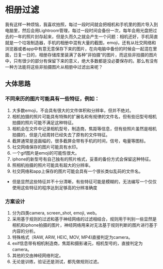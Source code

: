 相册过滤
============

我有这样一种烦恼，我喜欢拍照，每过一段时间就会把相机和手机里的图片导入到电脑里，然后会用Lightroom管理，每过一段时间会备份一次，每年会用光盘把过去的一年的照片封存起来，但是久而久之就会产生一个问题：相机还好，手机简直就是一个垃圾制造器，手机的相册中混有大量的截图，emoji，还有从社交网络和浏览器或者app中有意无意保存下来的图片，在向电脑中备份的时候会一起混在里面，日复一日的，相册存储库里装满了各种”非拍摄“的图片，而这些非拍摄的图片中，只有很少的部分有保留下来的意义，绝大多数都是没必要保存的。那么有没有一种方法能将这些非拍摄图片从相册中过滤出来呢？

## 大体思路
### 不同来历的图片可能具有一些特征，例如：
1. 大多数emoji，不会具有很大的文件体积和分辨率，但并不绝对。
2. 相机拍摄的照片可能具有特殊的扩展名和有规律的文件名，但有些旧型号相机拍摄的照片可能不满足这种特征。
3. 相机会在文件中记录相机型号，制造商，焦距等信息，但有些照片虽然是相机拍摄的，但是几经周转已经失去了原有的文件特征。
4. 截屏通常是竖画幅的，很多截屏会带有手机的时间，信号，电量等图标。
5. 社交网络保存的图片可能具有水印。
6. 一个gif图片是emoji的可能性很大。
7. iphone的新型号有自己独有的照片格式，妥善的备份方式会保留这种特征。
8. 照相机拍摄的照片可能具有超大的分辨率。
9. 社交网络和app上保存的图片可能会具有一个很长类似乱码的文件名。

* 但是显然这些特征并不十分清晰，有些特征可能是模糊的，无法编写一个仅仅使用这些特征的程序达到足够高的分辨准确度

### 方案设计
1. 分为四类camera, screen_shot, emoji, web。
2. 采用基于规则的过滤和基于神经网络的过滤相结合，规则用于判别一些显然是相机和iphone拍摄的图片，神经网络用来对无法基于规则判断的图片进行基于内容的分析。
3. 特殊格式（RAW, ARW, HEIC, MOV, MP4)直接判定为camera。
4. exif信息带有相机制造商，焦距和摄影诸元，相机型号的，直接判定为camera。
5. 其他的交由神经网络判定。
6. 无论是训练，验证还是测试，都先做规则过滤。